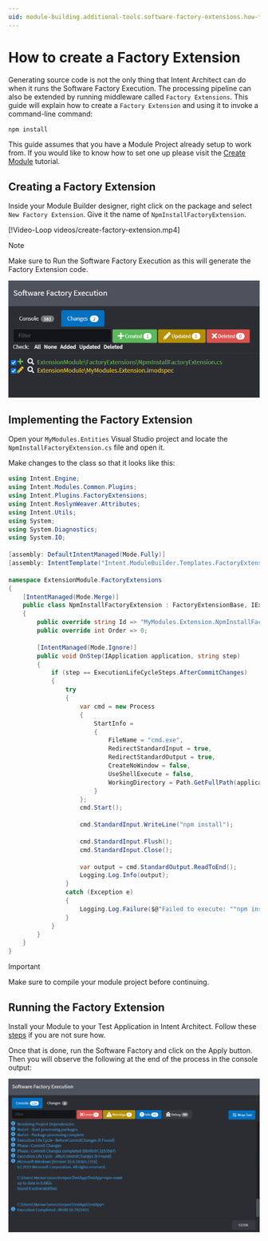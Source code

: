 ```yaml
---
uid: module-building.additional-tools.software-factory-extensions.how-to-create-a-factory-extension
---
```

# How to create a Factory Extension

Generating source code is not the only thing that Intent Architect can do when it runs the Software Factory Execution. The processing pipeline can also be extended by running middleware called `Factory Extensions`.
This guide will explain how to create a `Factory Extension` and using it to invoke a command-line command:

```cmd
npm install
```

This guide assumes that you have a Module Project already setup to work from. If you would like to know how to set one up please visit the [Create Module](xref:module-building.templates.tutorial-create-a-template.create-a-template-introduction) tutorial.

## Creating a Factory Extension

Inside your Module Builder designer, right click on the package and select `New Factory Extension`.
Give it the name of `NpmInstallFactoryExtension`.

[!Video-Loop videos/create-factory-extension.mp4]

> [!NOTE]
> Make sure to Run the Software Factory Execution as this will generate the Factory Extension code.
>
> ![Software Factory Run](images/software-factory-execution-staging.png)

## Implementing the Factory Extension

Open your `MyModules.Entities` Visual Studio project and locate the `NpmInstallFactoryExtension.cs` file and open it.

Make changes to the class so that it looks like this:

```csharp
using Intent.Engine;
using Intent.Modules.Common.Plugins;
using Intent.Plugins.FactoryExtensions;
using Intent.RoslynWeaver.Attributes;
using Intent.Utils;
using System;
using System.Diagnostics;
using System.IO;

[assembly: DefaultIntentManaged(Mode.Fully)]
[assembly: IntentTemplate("Intent.ModuleBuilder.Templates.FactoryExtension", Version = "1.0")]

namespace ExtensionModule.FactoryExtensions
{
    [IntentManaged(Mode.Merge)]
    public class NpmInstallFactoryExtension : FactoryExtensionBase, IExecutionLifeCycle
    {
        public override string Id => "MyModules.Extension.NpmInstallFactoryExtension";
        public override int Order => 0;

        [IntentManaged(Mode.Ignore)]
        public void OnStep(IApplication application, string step)
        {
            if (step == ExecutionLifeCycleSteps.AfterCommitChanges)
            {
                try
                {
                    var cmd = new Process
                    {
                        StartInfo =
                        {
                            FileName = "cmd.exe",
                            RedirectStandardInput = true,
                            RedirectStandardOutput = true,
                            CreateNoWindow = false,
                            UseShellExecute = false,
                            WorkingDirectory = Path.GetFullPath(application.RootLocation)
                        }
                    };
                    cmd.Start();

                    cmd.StandardInput.WriteLine("npm install");

                    cmd.StandardInput.Flush();
                    cmd.StandardInput.Close();

                    var output = cmd.StandardOutput.ReadToEnd();
                    Logging.Log.Info(output);
                }
                catch (Exception e)
                {
                    Logging.Log.Failure($@"Failed to execute: ""npm install"", Reason: {e.Message}");
                }
            }
        }
    }
}
```

> [!IMPORTANT]
> Make sure to compile your module project before continuing.

## Running the Factory Extension

Install your Module to your Test Application in Intent Architect. Follow these [steps](xref:module-building.templates.tutorial-create-a-template.install-and-run-the-module#install-the-module) if you are not sure how.

Once that is done, run the Software Factory and click on the Apply button. Then you will observe the following at the end of the process in the console output:

![Complete](images/software-factory-execution-complete.png)
